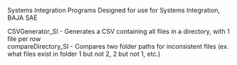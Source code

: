 Systems Integration Programs
Designed for use for Systems Integration, BAJA SAE

CSVGenerator_SI - Generates a CSV containing all files in a directory, with 1 file per row  
compareDirectory_SI - Compares two folder paths for inconsistent files (ex. what files exist in folder 1 but not 2, 2 but not 1, etc.)
